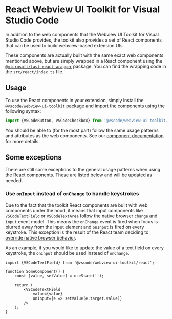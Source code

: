 # React Webview UI Toolkit for Visual Studio Code

In addition to the web components that the Webview UI Toolkit for Visual Studio Code provides, the toolkit also provides a set of React components that can be used to build webview-based extension UIs.

These components are actually built with the same exact web components mentioned above, but are simply wrapped in a React component using the [`@microsoft/fast-react-wrapper`](https://www.npmjs.com/package/@microsoft/fast-react-wrapper) package. You can find the wrapping code in the `src/react/index.ts` file.

## Usage

To use the React components in your extension, simply install the `@vscode/webview-ui-toolkit` package and import the components using the following syntax:

```ts
import {VSCodeButton, VSCodeCheckbox} from '@vscode/webview-ui-toolkit/react';
```

You should be able to (for the most part) follow the same usage patterns and attributes as the web components. See our [component documentation](../../docs/components.md) for more details.

## Some exceptions

There are still some exceptions to the general usage patterns when using the React components. These are listed below and will be updated as needed.

### Use `onInput` instead of `onChange` to handle keystrokes

Due to the fact that the toolkit React components are built with web components under the hood, it means that input components like `VSCodeTextField` or `VSCodeTextArea` follow the native browser `change` and `input` event model. This means the `onChange` event is fired when focus is blurred away from the input element and `onInput` is fired on every keystroke. This exception is the result of the React team deciding to [override native browser behavior](https://reactjs.org/docs/dom-elements.html#onchange).

As an example, if you would like to update the value of a text field on every keystroke, the `onInput` should be used instead of `onChange`.

```tsx
import {VSCodeTextField} from '@vscode/webview-ui-toolkit/react';

function SomeComponent() {
	const [value, setValue] = useState('');

	return (
		<VSCodeTextField
			value={value}
			onInput={e => setValue(e.target.value)}
		/>
	);
}
```
